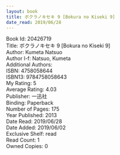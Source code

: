 ```yaml
---
layout: book
title: ボクラノキセキ 9 [Bokura no Kiseki 9]
date_read: 2019/06/28
---
```


Book Id: 20426719<br />
Title: ボクラノキセキ 9 [Bokura no Kiseki 9]<br />
Author: Kumeta Natsuo<br />
Author l-f: Natsuo, Kumeta<br />
Additional Authors: <br />
ISBN: 4758058644<br />
ISBN13: 9784758058643<br />
My Rating: 5<br />
Average Rating: 4.03<br />
Publisher: 一迅社<br />
Binding: Paperback<br />
Number of Pages: 175<br />
Year Published: 2013<br />
Date Read: 2019/06/28<br />
Date Added: 2019/06/02<br />
Exclusive Shelf: read<br />
Read Count: 1<br />
Owned Copies: 0<br />

